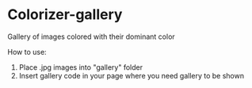 # Colorizer-gallery
Gallery of images colored with their dominant color

How to use:
1) Place .jpg images into "gallery" folder
2) Insert gallery code in your page where you need gallery to be shown
